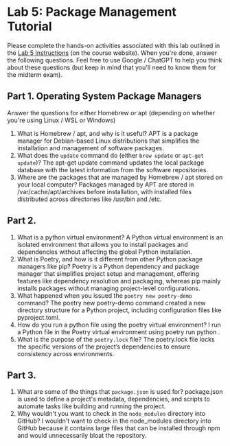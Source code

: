 # Lab 5: Package Management Tutorial

Please complete the hands-on activities associated with this lab outlined in the <a href="https://csci338.github.io/fall2024/assignments/lab05" target="_blank">Lab 5 Instructions</a> (on the course website). When you're done, answer the following questions. Feel free to use Google / ChatGPT to help you think about these questions (but keep in mind that you'll need to know them for the midterm exam).

## Part 1. Operating System Package Managers

Answer the questions for either Homebrew or apt (depending on whether you're using Linux / WSL or Windows)

1. What is Homebrew / apt, and why is it useful?
   APT is a package manager for Debian-based Linux distributions that simplifies the installation and management of software packages.
2. What does the `update` command do (either `brew update` or `apt-get update`)?
   The apt-get update command updates the local package database with the latest information from the software repositories.
3. Where are the packages that are managed by Homebrew / apt stored on your local computer?
   Packages managed by APT are stored in /var/cache/apt/archives before installation, with installed files distributed across directories like /usr/bin and /etc.

## Part 2.

1. What is a python virtual environment?
   A Python virtual environment is an isolated environment that allows you to install packages and dependencies without affecting the global Python installation.
2. What is Poetry, and how is it different from other Python package managers like pip?
   Poetry is a Python dependency and package manager that simplifies project setup and management, offering features like dependency resolution and packaging, whereas pip mainly installs packages without managing project-level configurations.
3. What happened when you issued the `poetry new poetry-demo` command?
   The poetry new poetry-demo command created a new directory structure for a Python project, including configuration files like pyproject.toml.
4. How do you run a python file using the poetry virtual environment?
   I run a Python file in the Poetry virtual environment using poetry run python <filename>.
5. What is the purpose of the `poetry.lock` file?
   The poetry.lock file locks the specific versions of the project’s dependencies to ensure consistency across environments.

## Part 3.

1. What are some of the things that `package.json` is used for?
   package.json is used to define a project's metadata, dependencies, and scripts to automate tasks like building and running the project.
2. Why wouldn't you want to check in the `node_modules` directory into GitHub?
   I wouldn't want to check in the node_modules directory into GitHub because it contains large files that can be installed through npm and would unnecessarily bloat the repository.
